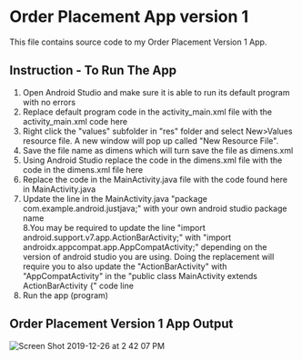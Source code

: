 # Order Placement App version 1
This file contains source code to my Order Placement Version 1 App.

## Instruction - To Run The App
1. Open Android Studio and make sure it is able to run its default program with no errors<br>
2. Replace default program code in the activity_main.xml file with the activity_main.xml code here<br>
3. Right click the "values" subfolder in "res" folder and select New>Values resource file. A new window will pop up called "New Resource File".<br>
4. Save the file name as dimens which will turn save the file as dimens.xml<br>
5. Using Android Studio replace the code in the dimens.xml file with the code in the dimens.xml file here<br>
6. Replace the code in the MainActivity.java file with the code found here in MainActivity.java<br>
7. Update the line in the MainActivity.java "package com.example.android.justjava;" with your own android studio package name<br>
8.You may be required to update the line "import android.support.v7.app.ActionBarActivity;" with "import androidx.appcompat.app.AppCompatActivity;" depending on the version of android studio you are using. Doing the replacement will require you to also update the "ActionBarActivity" with "AppCompatActivity" in the "public class MainActivity extends ActionBarActivity {" code line<br>
7. Run the app (program)<br>

##  Order Placement Version 1 App Output
![Screen Shot 2019-12-26 at 2 42 07 PM](https://user-images.githubusercontent.com/13493736/71491476-1ff3ea00-27ee-11ea-994b-658fb1607428.png)
